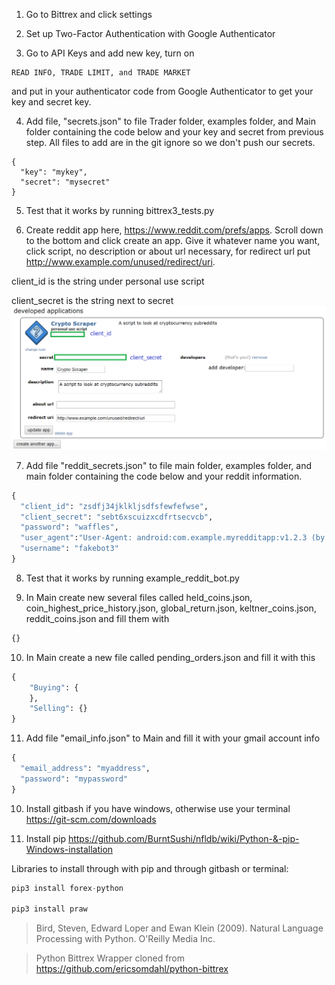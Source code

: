 1. Go to Bittrex and click settings

2. Set up Two-Factor Authentication with Google Authenticator

3. Go to API Keys and add new key, turn on 
```
READ INFO, TRADE LIMIT, and TRADE MARKET
```
and put in your authenticator code from Google Authenticator to get your key and secret key.

4. Add file, "secrets.json" to file Trader folder, examples folder, and Main folder containing the code below and your key and secret from previous step. All files to add are in the git ignore so we don't push our secrets.

```
{
  "key": "mykey",
  "secret": "mysecret"
}
```

5. Test that it works by running bittrex3_tests.py

6. Create reddit app here, https://www.reddit.com/prefs/apps. Scroll down to the bottom and click create an app. Give it whatever name you want, click script, no description or about url necessary, for redirect url put http://www.example.com/unused/redirect/uri.

client_id is the string under personal use script

client_secret is the string next to secret
![alt text](https://github.com/cedricholz/Python-Cryptocurrency-Scraper-Trader/blob/master/Trader/reddit_ids.png "Logo Title Text 1")

7. Add file "reddit_secrets.json" to file main folder, examples folder, and main folder containing the code below and your reddit information.

```python
{
  "client_id": "zsdfj34jklkljsdfsfewfefwse",
  "client_secret": "sebt6xscuizxcdfrtsecvcb",
  "password": "waffles",
  "user_agent":"User-Agent: android:com.example.myredditapp:v1.2.3 (by /u/kemitche)",
  "username": "fakebot3"
}
```

8. Test that it works by running example_reddit_bot.py

9. In Main create new several files called held_coins.json, coin_highest_price_history.json, global_return.json, keltner_coins.json, reddit_coins.json and fill them with 

```python
{}
```

10. In Main create a new file called pending_orders.json and fill it with this

```python
{
    "Buying": {
    },
    "Selling": {}
}
```


11. Add file "email_info.json" to Main and fill it with your gmail account info

```python
{
  "email_address": "myaddress",
  "password": "mypassword"
}
```

10. Install gitbash if you have windows, otherwise use your terminal https://git-scm.com/downloads

11. Install pip https://github.com/BurntSushi/nfldb/wiki/Python-&-pip-Windows-installation 

Libraries to install through with pip and through gitbash or terminal:

```python
pip3 install forex-python

pip3 install praw
```



>Bird, Steven, Edward Loper and Ewan Klein (2009).
>Natural Language Processing with Python.  O'Reilly Media Inc.

>Python Bittrex Wrapper cloned from https://github.com/ericsomdahl/python-bittrex
